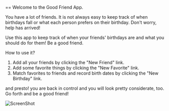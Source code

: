 == Welcome to the Good Friend App.

You have a lot of friends. It is not always easy to keep track of when birthdays fall or what each person prefers on their birthday. Don't worry, help has arrived!

Use this app to keep track of when your friends' birthdays are and what you should do for them! Be a good friend.

How to use it?

1. Add all your friends by clicking the "New Friend" link.
2. Add some favorite things by clicking the "New Favorite" link.
3. Match favorites to friends and record birth dates by clicking the "New Birthday" link.

and presto! you are back in control and you will look pretty considerate, too. Go forth and be a good friend!


![ScreenShot](https://raw.github.com/emmath/good_friend/master/lib/assets/Good_Friend.png)
